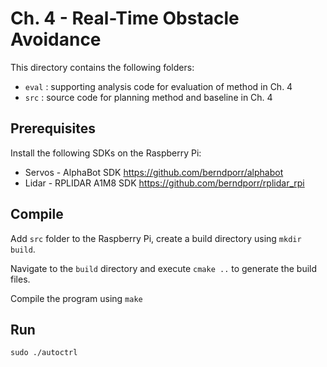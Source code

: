 # Ch. 4 - Real-Time Obstacle Avoidance 

This directory contains the following folders: 

- `eval` : supporting analysis code for evaluation of method in Ch. 4
- `src` : source code for planning method and baseline in Ch. 4

## Prerequisites 

Install the following SDKs on the Raspberry Pi:

- Servos - AlphaBot SDK https://github.com/berndporr/alphabot
- Lidar - RPLIDAR A1M8 SDK https://github.com/berndporr/rplidar_rpi

## Compile 

Add `src` folder to the Raspberry Pi, create a build directory using `mkdir build`.  

Navigate to the `build` directory and execute ```cmake ..``` to generate the build files. 

Compile the program using ```make```

## Run

```sudo ./autoctrl```

<!-- [I'm an inline-style link](https://youtu.be/FpOAJW28D9s) -->
  
